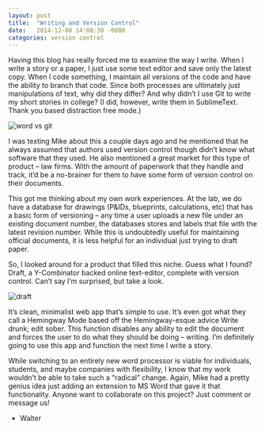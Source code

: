 ```yaml
---
layout: post
title:  "Writing and Version Control"
date:   2014-12-08 14:08:30 -0800
categories: version control
---
```

Having this blog has really forced me to examine the way I write. When I write a story or a paper, I just use some text editor and save only the latest copy. When I code something, I maintain all versions of the code and have the ability to branch that code. Since both processes are ultimately just manipulations of text, why did they differ? And why didn’t I use Git to write my short stories in college? (I did, however, write them in SublimeText. Thank you based distraction free mode.)

![word vs git](http://33.media.tumblr.com/68986ef8b0e2c16ff0d5505c201181a3/tumblr_inline_ng8edmQuaW1qepten.png)

I was texting Mike about this a couple days ago and he mentioned that he always assumed that authors used version control though didn’t know what software that they used. He also mentioned a great market for this type of product – law firms. With the amount of paperwork that they handle and track, it’d be a no-brainer for them to have some form of version control on their documents.

This got me thinking about my own work experiences. At the lab, we do have a database for drawings (P&IDs, blueprints, calculations, etc) that has a basic form of versioning – any time a user uploads a new file under an existing document number, the databases stores and labels that file with the latest revision number. While this is undoubtedly useful for maintaining official documents, it is less helpful for an individual just trying to draft paper.

So, I looked around for a product that filled this niche. Guess what I found? Draft, a Y-Combinator backed online text-editor, complete with version control. Can’t say I’m surprised, but take a look. 

![draft](http://38.media.tumblr.com/52212bbdcd04e3dad71ed3cced8a34a5/tumblr_inline_ng8e5ipP0a1qepten.png)

It’s clean, minimalist web app that’s simple to use. It’s even got what they call a Hemingway Mode based off the Hemingway-esque advice Write drunk; edit sober. This function disables any ability to edit the document and forces the user to do what they should be doing – writing. I’m definitely going to use this app and function the next time I write a story.

While switching to an entirely new word processor is viable for individuals, students, and maybe companies with flexibility, I know that my work wouldn’t be able to take such a “radical” change. Again, Mike had a pretty genius idea just adding an extension to MS Word that gave it that functionality. Anyone want to collaborate on this project? Just comment or message us!

- Walter